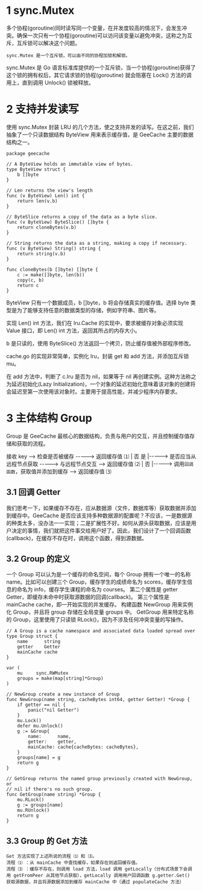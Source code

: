 # 1 sync.Mutex

多个协程(goroutine)同时读写同一个变量，在并发度较高的情况下，会发生冲突。确保一次只有一个协程(goroutine)可以访问该变量以避免冲突，这称之为互斥，互斥锁可以解决这个问题。

    sync.Mutex 是一个互斥锁，可以由不同的协程加锁和解锁。

sync.Mutex 是 Go 语言标准库提供的一个互斥锁，当一个协程(goroutine)获得了这个锁的拥有权后，其它请求锁的协程(goroutine) 就会阻塞在 Lock() 方法的调用上，直到调用 Unlock() 锁被释放。

# 2 支持并发读写

使用 sync.Mutex 封装 LRU 的几个方法，使之支持并发的读写。在这之前，我们抽象了一个只读数据结构 ByteView 用来表示缓存值，是 GeeCache 主要的数据结构之一。
```
package geecache

// A ByteView holds an immutable view of bytes.
type ByteView struct {
	b []byte
}

// Len returns the view's length
func (v ByteView) Len() int {
	return len(v.b)
}

// ByteSlice returns a copy of the data as a byte slice.
func (v ByteView) ByteSlice() []byte {
	return cloneBytes(v.b)
}

// String returns the data as a string, making a copy if necessary.
func (v ByteView) String() string {
	return string(v.b)
}

func cloneBytes(b []byte) []byte {
	c := make([]byte, len(b))
	copy(c, b)
	return c
}
```

ByteView 只有一个数据成员，b []byte，b 将会存储真实的缓存值。选择 byte 类型是为了能够支持任意的数据类型的存储，例如字符串、图片等。

实现 Len() int 方法，我们在 lru.Cache 的实现中，要求被缓存对象必须实现 Value 接口，即 Len() int 方法，返回其所占的内存大小。

b 是只读的，使用 ByteSlice() 方法返回一个拷贝，防止缓存值被外部程序修改。


cache.go 的实现非常简单，实例化 lru，封装 get 和 add 方法，并添加互斥锁 mu。

在 add 方法中，判断了 c.lru 是否为 nil，如果等于 nil 再创建实例。这种方法称之为延迟初始化(Lazy Initialization)，一个对象的延迟初始化意味着该对象的创建将会延迟至第一次使用该对象时。主要用于提高性能，并减少程序内存要求。


# 3 主体结构 Group
Group 是 GeeCache 最核心的数据结构，负责与用户的交互，并且控制缓存值存储和获取的流程。

接收 key --> 检查是否被缓存 -----> 返回缓存值 ⑴
                |  否                         是
                |-----> 是否应当从远程节点获取 -----> 与远程节点交互 --> 返回缓存值 ⑵
                            |  否
                            |-----> 调用`回调函数`，获取值并添加到缓存 --> 返回缓存值 ⑶


## 3.1 回调 Getter
我们思考一下，如果缓存不存在，应从数据源（文件，数据库等）获取数据并添加到缓存中。GeeCache 是否应该支持多种数据源的配置呢？不应该，一是数据源的种类太多，没办法一一实现；二是扩展性不好。如何从源头获取数据，应该是用户决定的事情，我们就把这件事交给用户好了。因此，我们设计了一个回调函数(callback)，在缓存不存在时，调用这个函数，得到源数据。

## 3.2 Group 的定义

一个 Group 可以认为是一个缓存的命名空间，每个 Group 拥有一个唯一的名称 name。比如可以创建三个 Group，缓存学生的成绩命名为 scores，缓存学生信息的命名为 info，缓存学生课程的命名为 courses。
第二个属性是 getter Getter，即缓存未命中时获取源数据的回调(callback)。
第三个属性是 mainCache cache，即一开始实现的并发缓存。
构建函数 NewGroup 用来实例化 Group，并且将 group 存储在全局变量 groups 中。
GetGroup 用来特定名称的 Group，这里使用了只读锁 RLock()，因为不涉及任何冲突变量的写操作。
```
// A Group is a cache namespace and associated data loaded spread over
type Group struct {
	name      string
	getter    Getter
	mainCache cache
}

var (
	mu     sync.RWMutex
	groups = make(map[string]*Group)
)

// NewGroup create a new instance of Group
func NewGroup(name string, cacheBytes int64, getter Getter) *Group {
	if getter == nil {
		panic("nil Getter")
	}
	mu.Lock()
	defer mu.Unlock()
	g := &Group{
		name:      name,
		getter:    getter,
		mainCache: cache{cacheBytes: cacheBytes},
	}
	groups[name] = g
	return g
}

// GetGroup returns the named group previously created with NewGroup, or
// nil if there's no such group.
func GetGroup(name string) *Group {
	mu.RLock()
	g := groups[name]
	mu.RUnlock()
	return g
}
```

## 3.3 Group 的 Get 方法

    Get 方法实现了上述所说的流程 ⑴ 和 ⑶。
    流程 ⑴ ：从 mainCache 中查找缓存，如果存在则返回缓存值。
    流程 ⑶ ：缓存不存在，则调用 load 方法，load 调用 getLocally（分布式场景下会调用 getFromPeer 从其他节点获取），getLocally 调用用户回调函数 g.getter.Get() 获取源数据，并且将源数据添加到缓存 mainCache 中（通过 populateCache 方法）
